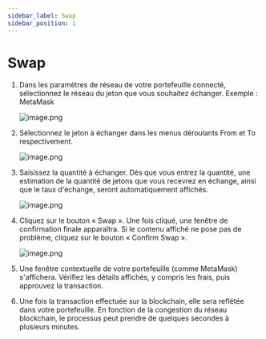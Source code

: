```yaml
---
sidebar_label: Swap
sidebar_position: 1
---
```


# Swap

1. Dans les paramètres de réseau de votre portefeuille connecté, sélectionnez le réseau du jeton que vous souhaitez échanger.
   Exemple : MetaMask

   ![image.png](/img/docs/swap_3.png)

2. Sélectionnez le jeton à échanger dans les menus déroulants From et To respectivement.

   ![image.png](/img/docs/swap_4.png)

3. Saisissez la quantité à échanger. Dès que vous entrez la quantité, une estimation de la quantité de jetons que vous recevrez en échange, ainsi que le taux d'échange, seront automatiquement affichés.

   ![image.png](/img/docs/swap_5.png)

4. Cliquez sur le bouton « Swap ». Une fois cliqué, une fenêtre de confirmation finale apparaîtra. Si le contenu affiché ne pose pas de problème, cliquez sur le bouton « Confirm Swap ».

   ![image.png](/img/docs/swap_6.png)

5. Une fenêtre contextuelle de votre portefeuille (comme MetaMask) s'affichera. Vérifiez les détails affichés, y compris les frais, puis approuvez la transaction.
6. Une fois la transaction effectuée sur la blockchain, elle sera reflétée dans votre portefeuille. En fonction de la congestion du réseau blockchain, le processus peut prendre de quelques secondes à plusieurs minutes.